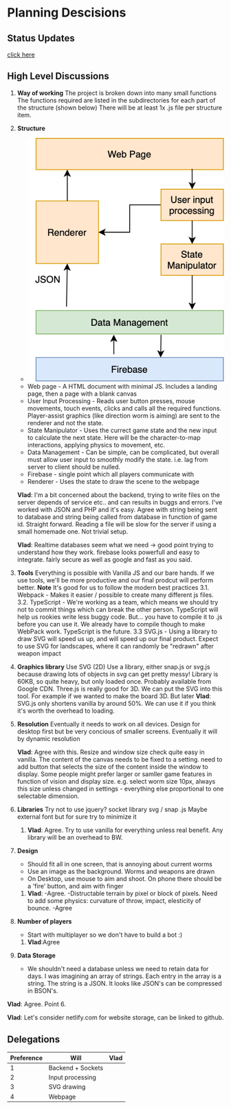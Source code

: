 
# Planning Descisions

## Status Updates

[click here](status/README.md)

## High Level Discussions

1. **Way of working**
The project is broken down into many small functions
The functions required are listed in the subdirectories for each part of the structure (shown below)
There will be at least 1x .js file per structure item.

2. **Structure**
   * ![Top Level Diagram](TopLevelDiagram.png "Logo Title Text 1")
   * Web page - A HTML document with minimal JS. Includes a landing page, then a page with a blank canvas
   * User Input Processing - Reads user button presses, mouse movements, touch events, clicks and calls all the required functions. Player-assist graphics (like direction worm is aiming) are sent to the renderer and not the state.
   * State Manipulator - Uses the currect game state and the new input to calculate the next state. Here will be the character-to-map interactions, applying physics to movement, etc.
   * Data Management - Can be simple, can be complicated, but overall must allow user input to smoothly modify the state. i.e. lag from server to client should be nulled.
   * Firebase - single point which all players communicate with
   * Renderer - Uses the state to draw the scene to the webpage
  
   **Vlad**: I'm a bit concerned about the backend, trying to write files on the server depends of service etc.. and can results in buggs and errors. I've worked with JSON and PHP and it's easy. Agree with string being sent to database and string being called from database in function of game id. Straight forward. Reading a file will be slow for the server if using a small homemade one. Not trivial setup.

   **Vlad**: Realtime databases seem what we need -> good point trying to understand how they work. firebase looks powerfull and easy to integrate. fairly secure as well as google and fast as you said.
  
3. **Tools**
Everything is possible with Vanilla JS and our bare hands. If we use tools, we'll be more productive and our final prodcut will perform better. **Note** It's good for us to follow the modern best practices
3.1. Webpack - Makes it easier / possible to create many different js files. [](https://victorzhou.com/blog/why-you-should-use-webpack/)
3.2. TypeScript - We're working as a team, which means we should try not to commit things which can break the other person. TypeScript will help us rookies write less buggy code. But... you have to compile it to .js before you can use it. We already have to compile though to make WebPack work. TypeScript is the future.[](https://www.google.com/search?q=is+typescript+worth+it)
3.3 SVG.js - Using a library to draw SVG will speed us up, and will speed up our final product. Expect to use SVG for landscapes, where it can randomly be "redrawn" after weapon impact

4. **Graphics library**
Use SVG (2D)
Use a library, either snap.js or svg.js because drawing lots of objects in svg can get pretty messy! Library is 60KB, so quite heavy, but only loaded once. Probably available from Google CDN.
Three.js is really good for 3D. We can put the SVG into this tool. For example if we wanted to make the board 3D. But later
   **Vlad**: SVG.js only shortens vanilla by around 50%. We can use it if you think it's worth the overhead to loading.

5. **Resolution**
Eventually it needs to work on all devices. Design for desktop first but be very concious of smaller screens. Eventually it will by dynamic resolution

   **Vlad**: Agree with this. Resize and window size check quite easy in vanilla. The content of the canvas needs to be fixed to a setting. need to add button that selects the size of the content inside the window to display. Some people might prefer larger or samller game features in function of vision and display size. e.g. select worm size 10px, always this size unless changed in settings - everything else proportional to one selectable dimension.

6. **Libraries**
Try not to use jquery?
socket library
svg / snap .js
Maybe external font
but for sure try to minimize it

   1. **Vlad**: Agree. Try to use vanilla for everything unless real benefit. Any library will be an overhead to BW.

7. **Design**
   * Should fit all in one screen, that is annoying about current worms
   * Use an image as the background. Worms and weapons are drawn
   * On Desktop, use mouse to aim and shoot. On phone there should be a 'fire' button, and aim with finger

   1. **Vlad**:
   -Agree.
   -Distructable terrain by pixel or block of pixels. Need to add some physics: curvature of throw, impact, elesticity of bounce.
   -Agree

8. **Number of players**
   * Start with multiplayer so we don't have to build a bot :)

   1. **Vlad**:Agree

9. **Data Storage**
   * We shouldn't need a database unless we need to retain data for days. I was imagining an array of strings. Each entry in the array is a string. The string is a JSON. It looks like JSON's can be compressed in BSON's.

**Vlad**: Agree. Point 6.

**Vlad**: Let's consider netlify.com for website storage, can be linked to github.

## Delegations

| Preference | Will              | Vlad |
|------------|-------------------|------|
| 1          | Backend + Sockets |      |
| 2          | Input processing  |      |
| 3          | SVG drawing       |      |
| 4          | Webpage           |      |
